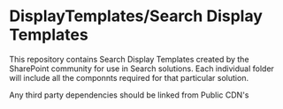 DisplayTemplates/Search Display Templates
================

This repository contains Search Display Templates created by the SharePoint community for use in Search solutions. Each individual folder will include all the componnts required for that particular solution.

Any third party dependencies should be linked from Public CDN's